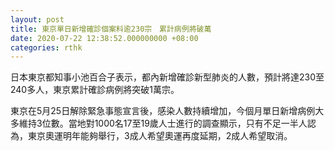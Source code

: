 ```yaml
---
layout: post
title: 東京單日新增確診個案料逾230宗　累計病例將破萬
date: 2020-07-22 12:38:52.000000000 +08:00
categories: rthk
---
```


日本東京都知事小池百合子表示，都內新增確診新型肺炎的人數，預計將達230至240多人，東京累計確診病例將突破1萬宗。

東京在5月25日解除緊急事態宣言後，感染人數持續增加，今個月單日新增病例大多維持3位數。當地對1000名17至19歲人士進行的調查顯示，只有不足一半人認為，東京奧運明年能夠舉行，3成人希望奧運再度延期，2成人希望取消。
